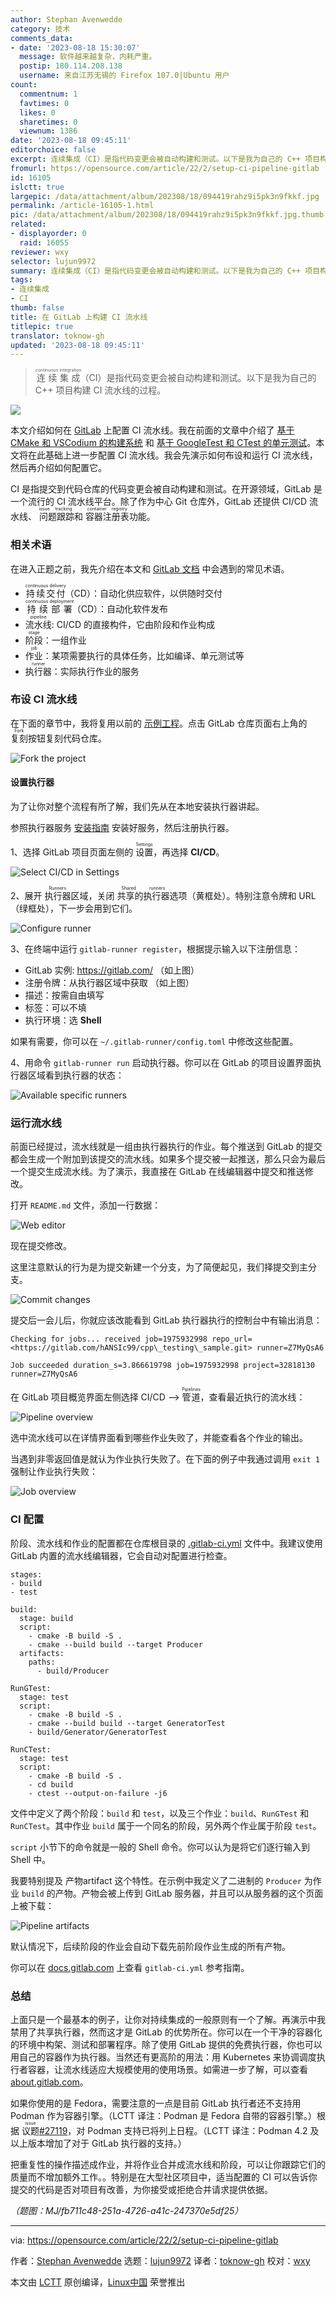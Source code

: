 ```yaml
---
author: Stephan Avenwedde
category: 技术
comments_data:
- date: '2023-08-18 15:30:07'
  message: 软件越来越复杂，内耗严重。
  postip: 180.114.208.138
  username: 来自江苏无锡的 Firefox 107.0|Ubuntu 用户
count:
  commentnum: 1
  favtimes: 0
  likes: 0
  sharetimes: 0
  viewnum: 1386
date: '2023-08-18 09:45:11'
editorchoice: false
excerpt: 连续集成（CI）是指代码变更会被自动构建和测试。以下是我为自己的 C++ 项目构建 CI 流水线的过程。
fromurl: https://opensource.com/article/22/2/setup-ci-pipeline-gitlab
id: 16105
islctt: true
largepic: /data/attachment/album/202308/18/094419rahz9i5pk3n9fkkf.jpg
permalink: /article-16105-1.html
pic: /data/attachment/album/202308/18/094419rahz9i5pk3n9fkkf.jpg.thumb.jpg
related:
- displayorder: 0
  raid: 16055
reviewer: wxy
selector: lujun9972
summary: 连续集成（CI）是指代码变更会被自动构建和测试。以下是我为自己的 C++ 项目构建 CI 流水线的过程。
tags:
- 连续集成
- CI
thumb: false
title: 在 GitLab 上构建 CI 流水线
titlepic: true
translator: toknow-gh
updated: '2023-08-18 09:45:11'
---
```



> 
> <ruby> 连续集成 <rt>  continuous integration </rt></ruby>（CI）是指代码变更会被自动构建和测试。以下是我为自己的 C++ 项目构建 CI 流水线的过程。
> 
> 
> 


![](/data/attachment/album/202308/18/094419rahz9i5pk3n9fkkf.jpg)


本文介绍如何在 [GitLab](https://gitlab.com/) 上配置 CI 流水线。我在前面的文章中介绍了 [基于 CMake 和 VSCodium 的构建系统](/article-14249-1.html) 和 [基于 GoogleTest 和 CTest 的单元测试](/article-16055-1.html)。本文将在此基础上进一步配置 CI 流水线。我会先演示如何布设和运行 CI 流水线，然后再介绍如何配置它。


CI 是指提交到代码仓库的代码变更会被自动构建和测试。在开源领域，GitLab 是一个流行的 CI 流水线平台。除了作为中心 Git 仓库外，GitLab 还提供 CI/CD 流水线、<ruby> 问题跟踪 <rt>  issue tracking </rt></ruby> 和 <ruby> 容器注册表 <rt>  container registry </rt></ruby>功能。


### 相关术语


在进入正题之前，我先介绍在本文和 [GitLab 文档](https://docs.gitlab.com/) 中会遇到的常见术语。


* <ruby> 持续交付 <rt>  continuous delivery </rt></ruby>（CD）：自动化供应软件，以供随时交付
* <ruby> 持续部署 <rt>  continuous deployment </rt></ruby>（CD）：自动化软件发布
* <ruby> 流水线 <rt>  pipeline </rt></ruby>: CI/CD 的直接构件，它由阶段和作业构成
* <ruby> 阶段 <rt>  stage </rt></ruby>：一组作业
* <ruby> 作业 <rt>  job </rt></ruby>：某项需要执行的具体任务，比如编译、单元测试等
* <ruby> 执行器 <rt>  runner </rt></ruby>：实际执行作业的服务


### 布设 CI 流水线


在下面的章节中，我将复用以前的 [示例工程](https://gitlab.com/hANSIc99/cpp_testing_sample)。点击 GitLab 仓库页面右上角的 <ruby> 复刻 <rt>  Fork </rt></ruby> 按钮复刻代码仓库。


![Fork the project](/data/attachment/album/202308/18/094511lhmf7pofu4h3qpoq.png "Fork the project")


#### 设置执行器


为了让你对整个流程有所了解，我们先从在本地安装执行器讲起。


参照执行器服务 [安装指南](https://docs.gitlab.com/runner/install/) 安装好服务，然后注册执行器。


1、选择 GitLab 项目页面左侧的 <ruby> 设置 <rt>  Settings </rt></ruby>，再选择 **CI/CD**。


![Select CI/CD in Settings](/data/attachment/album/202308/18/094511iu5kup3oztpqaeqx.png "Select CI/CD in Settings")


2、展开 <ruby> 执行器 <rt>  Runners </rt></ruby> 区域，关闭 <ruby> 共享的执行器 <rt>  Shared runners </rt></ruby> 选项（黄框处）。特别注意令牌和 URL（绿框处），下一步会用到它们。


![Configure runner](/data/attachment/album/202308/18/094511djgq60t7a2209la2.png "Configure runner")


3、在终端中运行 `gitlab-runner register`，根据提示输入以下注册信息：


* GitLab 实例: <https://gitlab.com/> （如上图）
* 注册令牌：从执行器区域中获取 （如上图）
* 描述：按需自由填写
* 标签：可以不填
* 执行环境：选 **Shell**


如果有需要，你可以在 `~/.gitlab-runner/config.toml` 中修改这些配置。


4、用命令 `gitlab-runner run` 启动执行器。你可以在 GitLab 的项目设置界面执行器区域看到执行器的状态：


![Available specific runners](/data/attachment/album/202308/18/094512cxejm3elepcqdj4q.png "Available specific runners")


### 运行流水线


前面已经提过，流水线就是一组由执行器执行的作业。每个推送到 GitLab 的提交都会生成一个附加到该提交的流水线。如果多个提交被一起推送，那么只会为最后一个提交生成流水线。为了演示，我直接在 GitLab 在线编辑器中提交和推送修改。


打开 `README.md` 文件，添加一行数据：


![Web editor](/data/attachment/album/202308/18/094512s93ddz0m8dq9q9t5.png "Web editor")


现在提交修改。


这里注意默认的行为是为提交新建一个分支，为了简便起见，我们择提交到主分支。


![Commit changes](/data/attachment/album/202308/18/094513o2um2eq2ztxnteef.png "Commit changes")


提交后一会儿后，你就应该改能看到 GitLab 执行器执行的控制台中有输出消息：



```
Checking for jobs... received job=1975932998 repo_url=<https://gitlab.com/hANSIc99/cpp\_testing\_sample.git> runner=Z7MyQsA6

Job succeeded duration_s=3.866619798 job=1975932998 project=32818130 runner=Z7MyQsA6

```

在 GitLab 项目概览界面左侧选择 CI/CD --> <ruby> 管道 <rt>  Pipelines </rt></ruby>，查看最近执行的流水线：


![Pipeline overview](/data/attachment/album/202308/18/094513k34ibi0gee9z069e.png "Pipeline overview")


选中流水线可以在详情界面看到哪些作业失败了，并能查看各个作业的输出。


当遇到非零返回值是就认为作业执行失败了。在下面的例子中我通过调用 `exit 1` 强制让作业执行失败：


![Job overview](/data/attachment/album/202308/18/094513cayxee5yhyyrhzh1.png "Job overview")


### CI 配置


阶段、流水线和作业的配置都在仓库根目录的 [.gitlab-ci.yml](https://gitlab.com/hANSIc99/cpp_testing_sample/-/blob/main/.gitlab-ci.yml) 文件中。我建议使用 GitLab 内置的流水线编辑器，它会自动对配置进行检查。



```
stages:
- build
- test

build:
  stage: build
  script:
    - cmake -B build -S .
    - cmake --build build --target Producer
  artifacts:
    paths:
      - build/Producer

RunGTest:
  stage: test
  script:
    - cmake -B build -S .
    - cmake --build build --target GeneratorTest
    - build/Generator/GeneratorTest

RunCTest:
  stage: test
  script:
    - cmake -B build -S .
    - cd build
    - ctest --output-on-failure -j6

```

文件中定义了两个阶段：`build` 和 `test`，以及三个作业：`build`、`RunGTest` 和 `RunCTest`。其中作业 `build` 属于一个同名的阶段，另外两个作业属于阶段 `test`。


`script` 小节下的命令就是一般的 Shell 命令。你可以认为是将它们逐行输入到 Shell 中。


我要特别提及 <ruby> 产物artifact</ruby> 这个特性。在示例中我定义了二进制的 `Producer` 为作业 `build` 的产物。产物会被上传到 GitLab 服务器，并且可以从服务器的这个页面上被下载：


![Pipeline artifacts](/data/attachment/album/202308/18/094514rmjn5hm90m995ojz.png "Pipeline artifacts")


默认情况下，后续阶段的作业会自动下载先前阶段作业生成的所有产物。


你可以在 [docs.gitlab.com](https://docs.gitlab.com/ee/ci/yaml/) 上查看 `gitlab-ci.yml` 参考指南。


### 总结


上面只是一个最基本的例子，让你对持续集成的一般原则有一个了解。再演示中我禁用了共享执行器，然而这才是 GitLab 的优势所在。你可以在一个干净的容器化的环境中构架、测试和部署程序。除了使用 GitLab 提供的免费执行器，你也可以用自己的容器作为执行器。当然还有更高阶的用法：用 Kubernetes 来协调调度执行者容器，让流水线适应大规模使用的使用场景。如需进一步了解，可以查看 [about.gitlab.com](https://about.gitlab.com/solutions/kubernetes/)。


如果你使用的是 Fedora，需要注意的一点是目前 GitLab 执行者还不支持用 Podman 作为容器引擎。（LCTT 译注：Podman 是 Fedora 自带的容器引擎。）根据 <ruby> 议题 <rt>  issue </rt></ruby> [#27119](https://gitlab.com/gitlab-org/gitlab-runner/-/issues/27119)，对 Podman 支持已将列上日程。（LCTT 译注：Podman 4.2 及以上版本增加了对于 GitLab 执行器的支持。）


把重复性的操作描述成作业，并将作业合并成流水线和阶段，可以让你跟踪它们的质量而不增加额外工作。。特别是在大型社区项目中，适当配置的 CI 可以告诉你提交的代码是否对项目有改善，为你接受或拒绝合并请求提供依据。


*（题图：MJ/fb711c48-251a-4726-a41c-247370e5df25）*




---


via: <https://opensource.com/article/22/2/setup-ci-pipeline-gitlab>


作者：[Stephan Avenwedde](https://opensource.com/users/hansic99) 选题：[lujun9972](https://github.com/lujun9972) 译者：[toknow-gh](https://github.com/toknow-gh) 校对：[wxy](https://github.com/wxy)


本文由 [LCTT](https://github.com/LCTT/TranslateProject) 原创编译，[Linux中国](https://linux.cn/) 荣誉推出